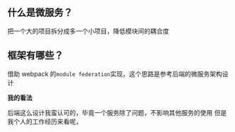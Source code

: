 ## 什么是微服务？

把一个大的项目拆分成多一个小项目，降低模块间的耦合度

## 框架有哪些？

借助 webpack 的`module federation`实现，这个思路是参考后端的微服务架构设计

**我的看法**

后端这么设计我蛮认可的，毕竟一个服务除了问题，不影响其他服务的使用
但是我个人的工作经历来看呢，
